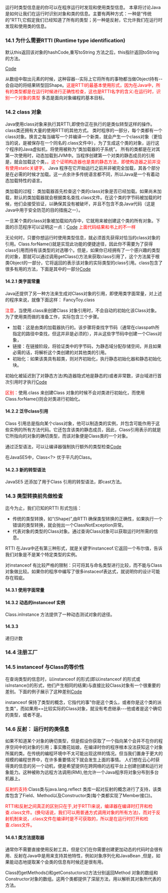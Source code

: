 运行时类型信息是的你可以在程序运行时发现和使用类型信息。
本章将讨论Java是如何让我们在运行时识别对象和类的信息。主要有两种方式：一种是“传统的”RTTI,它假定我们已经知道了所有的类型；另一种是反射，它允许我们在运行时发现和使用类的信息。

### 14.1 为什么需要RTTI (Runtime type identification)
默认this返回该对象的hashCode,重写toString 方法之后，this指针返回toString 的方法。

[Code](Code/Shapes.java)

从数组中取出元素的时候，这种容器--实际上它将所有的事物都当做Object持有--会自动的将结果转型回Shape。<font color='red'>这是RTTI的最基本使用形式，因为在Java中，所有的类型都是在运行时候进行正确性检查，这也是RTTI名字的含义:在运行时，识别一个对象的类型</font>
多态是面向对象编程的基本目标。

### 14.2 class 对象
Java使用class对象来执行其RTTI,即使你正在执行的是类似转型这样的操作。class类还拥有大量的使用RTTI的其他方式。
类时程序的一部分，每个类都有一个class对象。换言之每当编写一个并编译一个新类，就会产生一个class对象（更恰当的说，是被保存在一个同名的.class文件中），为了生成这个类的对象，运行这个程序的Java虚拟机，将使用被称为“类加载器的子系统”。
所有的类都是在对其第一次使用时，动态加载到JVM中。当程序创建第一个对类的静态成员的引用是，就会加载这个类，<font color='red'>。这个证明构造器也是类的静态方法，即使构造器之前并没有使用static关键字。</font>
Java 程序在它开始运行之前并非被完全加载，其各个部分是在必需的时候才加载。这一点余许多传统语言都不同，所以Java是一个有着动态加载特性的语言。

类加载的过程：
类加载器首先检查这个类的class对象是否已经加载。如果尚未加载，默认的类加载器就会根据类名查找.class文件。在这个类的字节码被加载的时候，他们会接受验证，以确保其没有被破坏，并且不包含不良Java代码（这是Java中用于安全防范的目的措施之一）。

一旦某个类的class对象被加载如内存中，它就用来被创建这个类的所有对象。下面的示范程序可以证明这一点：[Code](Code/)
<font color='red'>上面代码结果和书上的不一样</font>

无论何时，只要你想运行时使用类型信息，就必须首先获得对恰当的class对象的引用。Class.forName()就是实现此功能的便捷途径，因此你不需要为了获得class引用而持有该类型的对选哪个。但是，如果你已经拥有了一个感兴趣的类型的对象，那就可以通过调用getClass()方法来获取class引用了，这个方法属于根类Object的一部分，它将返回的表示该对象的实际类型的class引用。class包含了很多有用的方法，下面是其中的一部分[Code](Code/ToyTest.java)

#### 14.2.1 类字面常量
Java还提供了另一种方法来生成对Class对象的引用，即使用类字面常量，对上述的程序来说，就像下面这样： FancyToy.class

<font color='red'>注意</font>，当使用.class来创建Class 对象引用时，不会自动的初始化该Class对象。为了使用类而做的准备工作，实际包含三个步骤。
* 加载：这是由类的加载器执行的。该步骤将查找字节码（通常在classpath所指定的路径中查找，但这并非是必须的），并从这些字节码中创建一个Class对象，
* 链接：在链接阶段，将验证类中的字节码，为静态域分配存储空间，并且如果必需的话，将解析这个类创建的对其他类的引用。
* 初始化：如果该类具有超类，则对齐初始化，执行静态初始化器和静态初始化块。

初始化被延迟到了对静态方法(构造器隐式地是静态的)或者非常数，讲台域进行首次引用时才执行[Code](Code/ClassInit.java)

<font color='red'>区别：</font>使用.class 来创建Class 对象的时候不会对类进行初始化，而使用Class.forName()则会对类进行初始化。

#### 14.2.2 泛华class引用
Class 引用总是指向某个class对象，他可以制造类的实例，并包含可能作用于这些实例的所有方法代码。它还包含该类的静态成员，因此，Class引用表示的就是它所指向的对象的确切类型，而该对象便是Class类的一个对象。

通过泛型语法，可以让编译器强制执行额外的类型检查[Code](Code/GenericClassReference.java)

在JavaSE5中，Class<?> 优于平凡的Class。

#### 14.2.3 新的转型语法
JavaSE5 还添加了用于Class 引用的转型语法，即cast方法。


### 14.3 类型转换前先做检查
迄今为止，我们已知的RTTI 形式包括：
* 传统的类型转换，如“(Shape)”,由RTTI 确保类型转换的正确性，如果执行一个错误的类型转换，就会抛出一个ClassNotException异常。
* 代表对象的类型的Class对象。通过查询Class对象可以获取运行时所需的信息。

RTTI 在Java中还有第三种形式，就是关键字instanceof.它返回一个布尔值，告诉我们对象是不是某个特定类型的实例。

对instanceof 有比较严格的限制：只可将其与命名类型进行比较，而不能与Class对象做比较。如果你的程序中编写了很多instaceof表达式，就说明你的设计可能存在瑕疵。

#### 14.3.1 使用字面常量

#### 14.3.2 动态的instanceof 实例
Class.inInstance 方法提供了一种动态测试对象的途径。

#### 14.3.3
递归计数

### 14.4 注册工厂

### 14.5 instanceof 与Class的等价性

在查询类型的信息时，以instanceof 的形式(即以instanceof 的形式或isInstance()的形式，他们产生相同的结果)与直接比较Class对象有一个很重要的差别。下面的例子展示了这种差别[Code](Code/FmilyVsExactType.java)

instanceof 保持了类型的概念，它指代的事"你是这个类么，或者你是这个类的派生类"，而如果用==比较实际的Class对象，就没有考虑继承---他或者是这个确切的类型，或者不是。


### 14.6 反射： 运行时的类信息
如果不知道某个对象的确切类型，但是假设你获取了一个指向某个会并不在你的程序空间中的对象的引用；事实撒花姑娘，在编译时你的程序根本没法获知这个对象所属的类。在传统的编程环境中不太可能出现这样的情况。但当我们置身于更大的规模的编程世界中，在许多重要情况下就会发生上面的事情。
人们想在云心时获得类的信息的另一个动机，便是希望提供在跨网络的远程平台上创建创建和运行对象能力。这种被称为远程方法调用(RMI),他允许一个Java程序将对象分布到多台机器上。

<font color='red'>反射的支持:</font>Class类与java.lang.reflect 类库一起对反射的概念进行了支持，该类库包含了Field、Method以及Constructor类(每个类都实现了Member接口)。

<font color='red'>RTTI和反射之间真正的区别只在于,对于RTTI来说，编译器在编译时打开和检查.class文件。(换句话说，我们可以用普通方式调用对象的所有方法)，而对于反射机制来说，.class文件在编译时是不可获取的，所以是在运行时打开和检查.class文件。</font>

#### 14.6.1 类方法提取器
通常你不需要直接使用反射工具，但是它们在你需要创建更加动态的代码时会很有用、反射在Java中是用来支持其他特性，例如对象序列化和JavaBean ,但是，如果能动态地提取某个会类的信息有时候还是很有用。

Class的getMethods()和getConstuctors()方法分别返回Method 对象的数组和Constructor对象的数组。这两个类都提供了深层方法，用以解析其对象所代表的方法。



